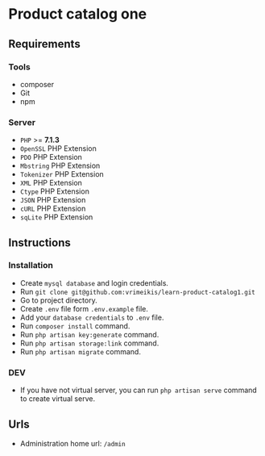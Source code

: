 # Product catalog one

## Requirements

### Tools

- composer
- Git
- npm

### Server

- `PHP` >= **7.1.3**
- `OpenSSL` PHP Extension
- `PDO` PHP Extension
- `Mbstring` PHP Extension
- `Tokenizer` PHP Extension
- `XML` PHP Extension
- `Ctype` PHP Extension
- `JSON` PHP Extension
- `cURL` PHP Extension
- `sqLite` PHP Extension

## Instructions

### Installation

- Create `mysql database` and login credentials.
- Run `git clone git@github.com:vrimeikis/learn-product-catalog1.git`
- Go to project directory.
- Create `.env` file form `.env.example` file.
- Add your `database credentials` to `.env` file.
- Run `composer install` command.
- Run `php artisan key:generate` command.
- Run `php artisan storage:link` command.
- Run `php artisan migrate` command.

### DEV

- If you have not virtual server, you can run `php artisan serve` command to create virtual serve.

## Urls

- Administration home url: `/admin`